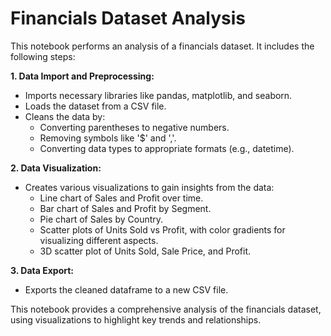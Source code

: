 # **Financials Dataset Analysis**

This notebook performs an analysis of a financials dataset. It includes the following steps:

**1. Data Import and Preprocessing:**

* Imports necessary libraries like pandas, matplotlib, and seaborn.
* Loads the dataset from a CSV file.
* Cleans the data by:
    * Converting parentheses to negative numbers.
    * Removing symbols like '$' and ','.
    * Converting data types to appropriate formats (e.g., datetime).

**2. Data Visualization:**

* Creates various visualizations to gain insights from the data:
    * Line chart of Sales and Profit over time.
    * Bar chart of Sales and Profit by Segment.
    * Pie chart of Sales by Country.
    * Scatter plots of Units Sold vs Profit, with color gradients for visualizing different aspects.
    * 3D scatter plot of Units Sold, Sale Price, and Profit.


**3. Data Export:**

* Exports the cleaned dataframe to a new CSV file.

This notebook provides a comprehensive analysis of the financials dataset, using visualizations to highlight key trends and relationships.